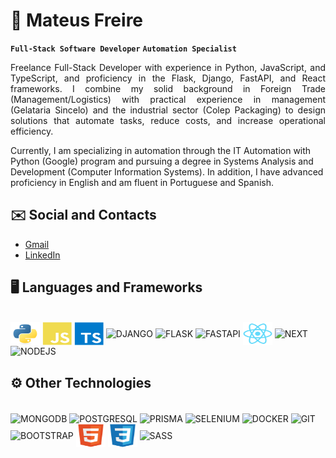 # 👾 Mateus Freire 

**`Full-Stack Software Developer`** **`Automation Specialist`**

<p align="justify">  
  Freelance Full-Stack Developer with experience in Python, JavaScript, and TypeScript, and proficiency in the Flask, Django, FastAPI, and React frameworks. I combine my solid background in Foreign Trade (Management/Logistics) with practical experience in management (Gelataria Sincelo) and the industrial sector (Colep Packaging) to design solutions that automate tasks, reduce costs, and increase operational efficiency.

  Currently, I am specializing in automation through the IT Automation with Python (Google) program and pursuing a degree in Systems Analysis and Development (Computer Information Systems). In addition, I have advanced proficiency in English and am fluent in Portuguese and Spanish.
</p>

## ✉️ Social and Contacts

* [Gmail](mailto:mateusfreire.dev@gmail.com)
* [LinkedIn](https://www.linkedin.com/in/mateusfreiredev/)

## 🖥️ Languages ​​and Frameworks

<div style="display: inline_block"><br> 
    <img align="center" alt="PYTHON" height="37" width="47" src="https://raw.githubusercontent.com/devicons/devicon/master/icons/python/python-original.svg">
    <img align="center" alt="JS" height="37" width="47" src="https://raw.githubusercontent.com/devicons/devicon/master/icons/javascript/javascript-plain.svg">
    <img align="center" alt="TS" height="37" width="47" src="https://raw.githubusercontent.com/devicons/devicon/master/icons/typescript/typescript-plain.svg">
    <img align="center" alt="DJANGO" height="37" width="47" src="https://cdn.jsdelivr.net/gh/devicons/devicon@latest/icons/django/django-plain.svg">
    <img align="center" alt="FLASK" height="37" width="47" src="https://cdn.jsdelivr.net/gh/devicons/devicon@latest/icons/flask/flask-original.svg">
    <img align="center" alt="FASTAPI" height="37" width="47" src="https://cdn.jsdelivr.net/gh/devicons/devicon@latest/icons/fastapi/fastapi-original.svg">
    <img align="center" alt="REACT" height="37" width="47" src="https://raw.githubusercontent.com/devicons/devicon/master/icons/react/react-original.svg">
    <img align="center" alt="NEXT" height="37" width="47" src="https://cdn.jsdelivr.net/gh/devicons/devicon@latest/icons/nextjs/nextjs-original.svg">
    <img align="center" alt="NODEJS" height="37" width="47" src="https://cdn.jsdelivr.net/gh/devicons/devicon@latest/icons/nodejs/nodejs-original-wordmark.svg">
</div>

## ⚙️ Other Technologies

<div style="display: inline_block"><br> 
    <img align="center" alt="MONGODB" height="37" width="47" src="https://cdn.jsdelivr.net/gh/devicons/devicon@latest/icons/mongodb/mongodb-original.svg">
    <img align="center" alt="POSTGRESQL" height="37" width="47" src="https://cdn.jsdelivr.net/gh/devicons/devicon@latest/icons/postgresql/postgresql-original.svg">
    <img align="center" alt="PRISMA" height="37" width="47" src="https://cdn.jsdelivr.net/gh/devicons/devicon@latest/icons/prisma/prisma-original.svg">
    <img align="center" alt="SELENIUM" height="37" width="47" src="https://cdn.jsdelivr.net/gh/devicons/devicon@latest/icons/selenium/selenium-original.svg">
    <img align="center" alt="DOCKER" height="37" width="47" src="https://cdn.jsdelivr.net/gh/devicons/devicon@latest/icons/docker/docker-plain.svg">
    <img align="center" alt="GIT" height="37" width="47" src="https://cdn.jsdelivr.net/gh/devicons/devicon@latest/icons/git/git-original.svg">
    <img align="center" alt="BOOTSTRAP" height="37" width="47" src="https://cdn.jsdelivr.net/gh/devicons/devicon@latest/icons/bootstrap/bootstrap-original.svg">
    <img align="center" alt="HTML" height="37" width="47" src="https://raw.githubusercontent.com/devicons/devicon/master/icons/html5/html5-original.svg">
    <img align="center" alt="CSS" height="37" width="47" src="https://raw.githubusercontent.com/devicons/devicon/master/icons/css3/css3-original.svg">
    <img align="center" alt="SASS" height="37" width="47" src="https://cdn.jsdelivr.net/gh/devicons/devicon@latest/icons/sass/sass-original.svg">
</div>

<!--
## 📊 Statistics

[![Anurag's GitHub stats](https://github-readme-stats.vercel.app/api?username=mateusfreiredev)](https://github.com/anuraghazra/github-readme-stats) 

[![Top Langs](https://github-readme-stats.vercel.app/api/top-langs/?username=mateusfreiredev)](https://github.com/anuraghazra/github-readme-stats)
-->




